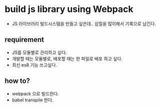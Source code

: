 # build js library using Webpack

- JS 라이브러리 빌드시스템을 만들고 싶은데.. 삽질을 많이해서 기록으로 남긴다.

## requirement

- JS를 모듈별로 관리하고 싶다.
- 개발할 때는 모듈별로, 배포할 때는 한 파일로 배포 하고 싶다.
- 최신 es8 기능 쓰고싶다.

## how to?

- webpack 으로 빌드한다.
- babel transpile 한다.
